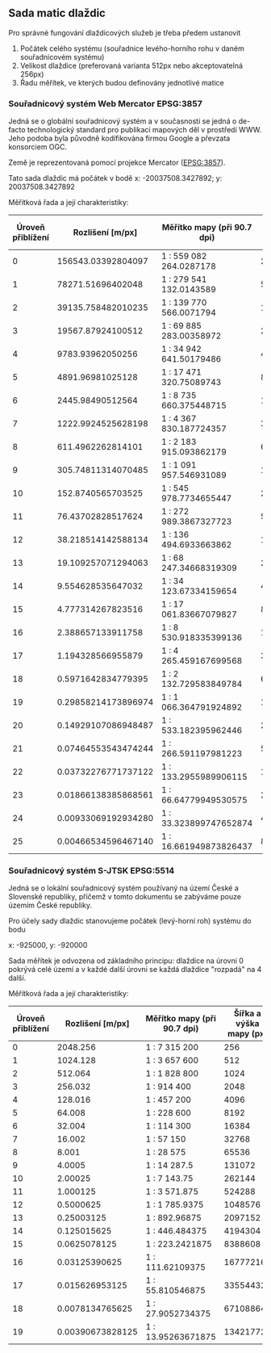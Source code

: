 ## Sada matic dlaždic

Pro správné fungování dlaždicových služeb je třeba předem ustanovit 

1. Počátek celého systému (souřadnice levého-horního rohu v daném
   souřadnicovém systému)
2. Velikost dlaždice (preferovaná varianta 512px nebo akceptovatelná 256px)
3. Řadu měřítek, ve kterých budou definovány jednotlivé matice

### Souřadnicový systém Web Mercator EPSG:3857

Jedná se o globální souřadnicový systém a v současnosti se jedná o de-facto technologický standard pro publikaci mapových děl v prostředí WWW. Jeho podoba byla původně kodifikována firmou Google a převzata konsorciem OGC.

Země je reprezentovaná pomocí projekce Mercator ([EPSG:3857](https://epsg.io/3857)).

Tato sada dlaždic má počátek v bodě
x: -20037508.3427892;  y: 20037508.3427892


Měřítková řada a její charakteristiky:

| Úroveň přiblížení | Rozlišení [m/px]     | Měřítko mapy (při 90.7 dpi) | Šířka a výška mapy (px) |
|-------------------|----------------------|-----------------------------|-------------------------|
| 0                 | 156543.03392804097   | 1 : 559 082 264.0287178     | 256                     |
| 1                 | 78271.51696402048    | 1 : 279 541 132.0143589     | 512                     |
| 2                 | 39135.758482010235   | 1 : 139 770 566.0071794     | 1024                    |
| 3                 | 19567.87924100512    | 1 : 69 885 283.00358972     | 2048                    |
| 4                 | 9783.93962050256     | 1 : 34 942 641.50179486     | 4096                    |
| 5                 | 4891.96981025128     | 1 : 17 471 320.75089743     | 8192                    |
| 6                 | 2445.98490512564     | 1 : 8 735 660.375448715     | 16384                   |
| 7                 | 1222.9924525628198   | 1 : 4 367 830.187724357     | 32768                   |
| 8                 | 611.4962262814101    | 1 : 2 183 915.093862179     | 65536                   |
| 9                 | 305.74811314070485   | 1 : 1 091 957.546931089     | 131072                  |
| 10                | 152.8740565703525    | 1 : 545 978.7734655447      | 262144                  |
| 11                | 76.43702828517624    | 1 : 272 989.3867327723      | 524288                  |
| 12                | 38.218514142588134   | 1 : 136 494.6933663862      | 1048576                 |
| 13                | 19.109257071294063   | 1 : 68 247.34668319309      | 2097152                 |
| 14                | 9.554628535647032    | 1 : 34 123.67334159654      | 4194304                 |
| 15                | 4.777314267823516    | 1 : 17 061.83667079827      | 8388608                 |
| 16                | 2.388657133911758    | 1 : 8 530.918335399136      | 16777216                |
| 17                | 1.194328566955879    | 1 : 4 265.459167699568      | 33554432                |
| 18                | 0.5971642834779395   | 1 : 2 132.729583849784      | 67108864                |
| 19                | 0.29858214173896974  | 1 : 1 066.364791924892      | 134217728               |
| 20                | 0.14929107086948487  | 1 : 533.182395962446        | 268435456               |
| 21                | 0.07464553543474244  | 1 : 266.591197981223        | 536870912               |
| 22                | 0.03732276771737122  | 1 : 133.2955989906115       | 1073741824              |
| 23                | 0.01866138385868561  | 1 : 66.64779949530575       | 2147483648              |
| 24                | 0.00933069192934280  | 1 : 33.323899747652874      | 4294967296              |
| 25                | 0.00466534596467140  | 1 : 16.661949873826437      | 8589934592              |

### Souřadnicový systém S-JTSK EPSG:5514

Jedná se o lokální souřadnicový systém používaný na území České a Slovenské
republiky, přičemž v tomto dokumentu se zabýváme pouze územím České republiky.

Pro účely sady dlaždic stanovujeme počátek (levý-horní roh) systému do bodu

x: -925000, y: -920000

Sada měřítek je odvozena od základního principu: dlaždice na úrovni 0 pokrývá
celé území a v každé další úrovni se každá dlaždice "rozpadá" na 4 další.

Měřítková řada a její charakteristiky:

| Úroveň přiblížení | Rozlišení [m/px] | Měřítko mapy (při 90.7 dpi) | Šířka a výška mapy (px) |
|-------------------|------------------|-----------------------------|-------------------------|
| 0                 | 2048.256         | 1 : 7 315 200               | 256                     |
| 1                 | 1024.128         | 1 : 3 657 600               | 512                     |
| 2                 | 512.064          | 1 : 1 828 800               | 1024                    |
| 3                 | 256.032          | 1 : 914 400                 | 2048                    |
| 4                 | 128.016          | 1 : 457 200                 | 4096                    |
| 5                 | 64.008           | 1 : 228 600                 | 8192                    |
| 6                 | 32.004           | 1 : 114 300                 | 16384                   |
| 7                 | 16.002           | 1 : 57 150                  | 32768                   |
| 8                 | 8.001            | 1 : 28 575                  | 65536                   |
| 9                 | 4.0005           | 1 : 14 287.5                | 131072                  |
| 10                | 2.00025          | 1 : 7 143.75                | 262144                  |
| 11                | 1.000125         | 1 : 3 571.875               | 524288                  |
| 12                | 0.5000625        | 1 : 1 785.9375              | 1048576                 |
| 13                | 0.25003125       | 1 : 892.96875               | 2097152                 |
| 14                | 0.125015625      | 1 : 446.484375              | 4194304                 |
| 15                | 0.0625078125     | 1 : 223.2421875             | 8388608                 |
| 16                | 0.03125390625    | 1 : 111.62109375            | 16777216                |
| 17                | 0.015626953125   | 1 : 55.810546875            | 33554432                |
| 18                | 0.0078134765625  | 1 : 27.9052734375           | 67108864                |
| 19                | 0.00390673828125 | 1 : 13.95263671875          | 134217728               |




